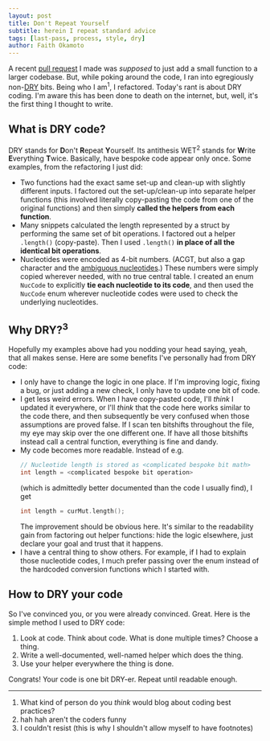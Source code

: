 ```yaml
---
layout: post
title: Don't Repeat Yourself
subtitle: herein I repeat standard advice
tags: [last-pass, process, style, dry]
author: Faith Okamoto
---
```


A recent [pull request][PR] I made was *supposed* to just add a small function
to a larger codebase. But, while poking around the code, I ran into egregiously
non-[DRY][DRY] bits. Being who I am<sup>1</sup>, I refactored. Today's rant is
about DRY coding. I'm aware this has been done to death on the internet, but,
well, it's the first thing I thought to write.

## What is DRY code?

DRY stands for **D**on't **R**epeat **Y**ourself. Its antithesis WET<sup>2</sup> 
stands for **W**rite **E**verything **T**wice. Basically, have bespoke code
appear only once. Some examples, from the refactoring I just did:

* Two functions had the exact same set-up and clean-up with slightly different
inputs. I factored out the set-up/clean-up into separate helper functions (this
involved literally copy-pasting the code from one of the original functions) and
then simply **called the helpers from each function**. 
* Many snippets calculated the length represented by a struct by performing the
same set of bit operations. I factored out a helper `.length()` (copy-paste).
Then I used `.length()` **in place of all the identical bit operations**.
* Nucleotides were encoded as 4-bit numbers. (ACGT, but also a gap character and
the [ambiguous nucleotides][Nucs].) These numbers were simply copied wherever
needed, with no true central table. I created an enum `NucCode` to explicitly
**tie each nucleotide to its code**, and then used the `NucCode` enum wherever
nucleotide codes were used to check the underlying nucleotides.

## Why DRY?<sup>3</sup>

Hopefully my examples above had you nodding your head saying, yeah, that all
makes sense. Here are some benefits I've personally had from DRY code:

* I only have to change the logic in one place. If I'm improving logic, fixing a
bug, or just adding a new check, I only have to update one bit of code.
* I get less weird errors. When I have copy-pasted code, I'll *think* I updated
it everywhere, or I'll *think* that the code here works similar to the code
there, and then subsequently be very confused when those assumptions are proved
false. If I scan ten bitshifts throughout the file, my eye may skip over the
one different one. If have all those bitshifts instead call a central function,
everything is fine and dandy.
* My code becomes more readable. Instead of e.g.
    ```c++
    // Nucleotide length is stored as <complicated bespoke bit math>
    int length = <complicated bespoke bit operation>
    ```
    (which is admittedly better documented than the code I usually find), I get
    ```c++
    int length = curMut.length();
    ```
    The improvement should be obvious here. It's similar to the readability gain
    from factoring out helper functions: hide the logic elsewhere, just declare
    your goal and trust that it happens.
* I have a central thing to show others. For example, if I had to explain those
nucleotide codes, I much prefer passing over the enum instead of the hardcoded
conversion functions which I started with.

## How to DRY your code

So I've convinced you, or you were already convinced. Great. Here is the simple
method I used to DRY code:

1. Look at code. Think about code. What is done multiple times? Choose a thing.
2. Write a well-documented, well-named helper which does the thing.
3. Use your helper everywhere the thing is done.

Congrats! Your code is one bit DRY-er. Repeat until readable enough.

----

1. What kind of person do you *think* would blog about coding best practices?  
2. hah hah aren't the coders funny  
3. I couldn't resist (this is why I shouldn't allow myself to have footnotes)

[DRY]: https://en.wikipedia.org/wiki/Don%27t_repeat_yourself
[PR]: https://github.com/TurakhiaLab/panman/pull/46
[Nucs]: https://www.dnabaser.com/articles/IUPAC%20ambiguity%20codes.html